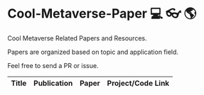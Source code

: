 # Cool-Metaverse-Paper :computer: :eyeglasses: :earth_americas: 


Cool Metaverse Related Papers and Resources.

Papers are organized based on topic and application field.

Feel free to send a PR or issue.


| Title  | Publication | Paper | Project/Code Link|
| ------------- | ------------- | ------------- |-----------------------------------------------------------------------------------------------------------------| 
